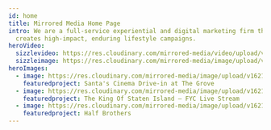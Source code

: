 ```yaml
---
id: home
title: Mirrored Media Home Page
intro: We are a full-service experiential and digital marketing firm that
  creates high-impact, enduring lifestyle campaigns.
heroVideo:
  sizzlevideo: https://res.cloudinary.com/mirrored-media/video/upload/v1622250622/MIRRORED_SIZZLE_REEL_2020_igju0u.mp4
  sizzleimage: https://res.cloudinary.com/mirrored-media/image/upload/v1622748816/hero_wemakemoments_di3las.png
heroImages:
  - image: https://res.cloudinary.com/mirrored-media/image/upload/v1621803244/Drake%27s%20%27Scorpion%27%20Album%20Release%20Party%20in%20Miami/drake-scorpion-trailer-video_ovuu5d.png
    featuredproject: Santa's Cinema Drive-in at The Grove
  - image: https://res.cloudinary.com/mirrored-media/image/upload/v1621804060/BMW%20and%20Khalid%20Sweepstakes/BDX05564_gyqsyj.jpg
    featuredproject: The King Of Staten Island – FYC Live Stream
  - image: https://res.cloudinary.com/mirrored-media/image/upload/v1621804245/Awesomeness%20Beach%20House/170725AwesomenessBeachHouse-5688-768x512_x1mqmw.jpg
    featuredproject: Half Brothers
---
```

